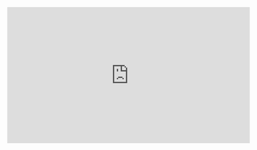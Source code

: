 <iframe width="560" height="315" src="https://youtu.be/J5dDlmAd0oc?feature=shared" frameborder="0" allowfullscreen></iframe>
